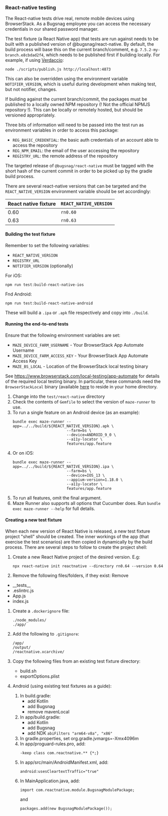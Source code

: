 ### React-native testing

The React-native tests drive real, remote mobile devices using BrowserStack. As a Bugsnag employee you can access the 
necessary credentials in our shared password manager.

The test fixture (a React Native app) that tests are run against needs to be built with a published version of 
@bugsnag/react-native.  By default, the build process will base this on the current branch/comment, 
e.g. `7.5.2-my-branch.e8cbdad2f4`, which needs to be published first if building locally.  For example, if using 
[Verdaccio](https://verdaccio.org/docs/en/docker.html):
```
node ./scripts/publish.js http://localhost:4873
```

This can also be overridden using the environment variable `NOTIFIER_VERSION`, which is useful during development when 
making test, but not notifier, changes.

If building against the current branch/commit, the packages must be published to a locally owned NPM repository 
(! Not the official NPMJS repository !). This can be locally or remotely hosted, but should be versioned appropriately.  

Three bits of information will need to be passed into the test run as environment variables in order to 
access this package:
- `REG_BASIC_CREDENTIAL`: the basic auth credentials of an account able to access the repository
- `REG_NPM_EMAIL`: the email of the user accessing the repository
- `REGISTRY_URL`: the remote address of the repository

The targeted release of `@bugsnag/react-native` must be tagged with the short hash of the current commit in order to be 
picked up by the gradle build process.

There are several react-native versions that can be targeted and the `REACT_NATIVE_VERSION` environment variable should 
be set accordingly:

| React native fixture | `REACT_NATIVE_VERSION` |
|----------------------|------------------------|
| 0.60                 | `rn0.60`               |
| 0.63                 | `rn0.63`               |

#### Building the test fixture

Remember to set the following variables:
- `REACT_NATIVE_VERSION`
- `REGISTRY_URL`
- `NOTIFIER_VERSION` (optionally)

For iOS:
```shell script
npm run test:build-react-native-ios
```

Fnd Android:
```shell script
npm run test:build-react-native-android
```
These will build a `.ipa` or `.apk` file respectively and copy into `./build`.

#### Running the end-to-end tests

Ensure that the following environment variables are set:
- `MAZE_DEVICE_FARM_USERNAME` - Your BrowserStack App Automate Username
- `MAZE_DEVICE_FARM_ACCESS_KEY` - Your BrowserStack App Automate Access Key
- `MAZE_BS_LOCAL` - Location of the BrowserStack local testing binary

See https://www.browserstack.com/local-testing/app-automate for details of the required local testing binary. In
particular, these commands need the `BrowserStackLocal` binary (available 
[here](https://www.browserstack.com/local-testing/releases) to reside in your home directory.  

1. Change into the `test/react-native` directory
1. Check the contents of `Gemfile` to select the version of `maze-runner` to use.
1. To run a single feature on an Android device (as an example):
    ```shell script
    bundle exec maze-runner --app=../../build/${REACT_NATIVE_VERSION}.apk \
                            --farm=bs \
                            --device=ANDROID_9_0 \
                            --a11y-locator \
                            features/app.feature
    ```
1. Or on iOS:
    ```shell script
    bundle exec maze-runner --app=../../build/${REACT_NATIVE_VERSION}.ipa \
                            --farm=bs \
                            --device=IOS_13 \
                            --appium-version=1.18.0 \
                            --a11y-locator \
                            features/app.feature
    ```
1. To run all features, omit the final argument.
1. Maze Runner also supports all options that Cucumber does.  Run `bundle exec maze-runner --help` for full details.

#### Creating a new test fixture

When each new version of React Native is released, a new test fixture project "shell" should be created.  The inner
workings of the app (that exercise the test scenarios) are then copied in dynamically by the build process.  There are
several steps to follow to create the project shell:

1. Create a new React Native project of the desired version.  E.g:
    ```
    npx react-native init reactnative --directory rn0.64 --version 0.64
    ```
1. Remove the following files/folders, if they exist:
Remove 
- \_\_tests\_\_
- .eslintrc.js
- App.js
- index.js

1. Create a `.dockerignore` file:
    ```
    ./node_modules/
    ./app/
    ```

1. Add the following to `.gitignore`:
    ```
    /app/
    /output/
    /reactnative.xcarchive/
    ```

1. Copy the following files from an existing test fixture directory:
    - build.sh
    - exportOptions.plist

1. Android (using existing test fixtures as a guide):
    1. In build.gradle:
        - add Kotlin
        - add Bugsnag
        - remove mavenLocal
    1. In app/build.gradle:
        - add Kotlin
        - add Bugsnag
        - add NDK `abiFilters "arm64-v8a", "x86"`
    1. In gradle.properties, set org.gradle.jvmargs=-Xmx4096m  
    1. In app/proguard-rules.pro, add:
        ```
        -keep class com.reactnative.** {*;}
        ```
    1.  In app/src/main/AndroidManifest.xml, add:
        ```
        android:usesCleartextTraffic="true"
        ```
    1.  In MainApplication.java, add:
        ```
        import com.reactnative.module.BugsnagModulePackage;
        ```
        and
        ```
        packages.add(new BugsnagModulePackage());
        ```

